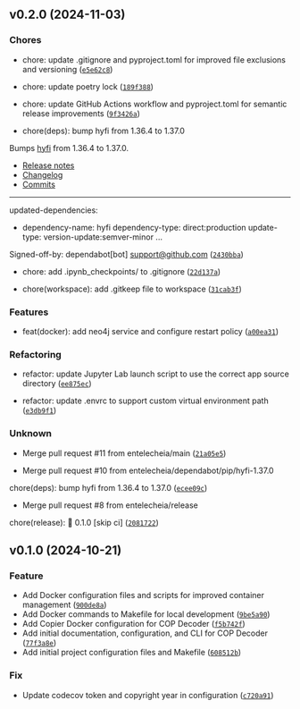 <!--next-version-placeholder-->

## v0.2.0 (2024-11-03)

### Chores

* chore: update .gitignore and pyproject.toml for improved file exclusions and versioning ([`e5e62c8`](https://github.com/entelecheia/cop-decoder/commit/e5e62c8cd3c48b11eda55dd8af9d6efe826e579a))

* chore: update poetry lock ([`189f388`](https://github.com/entelecheia/cop-decoder/commit/189f388f0560dc5cd38a08aa23eff8fb3fef767c))

* chore: update GitHub Actions workflow and pyproject.toml for semantic release improvements ([`9f3426a`](https://github.com/entelecheia/cop-decoder/commit/9f3426acc49dd3545f43bcb503985d04b22491f3))

* chore(deps): bump hyfi from 1.36.4 to 1.37.0

Bumps [hyfi](https://github.com/entelecheia/hyfi) from 1.36.4 to 1.37.0.
- [Release notes](https://github.com/entelecheia/hyfi/releases)
- [Changelog](https://github.com/entelecheia/hyfi/blob/main/CHANGELOG.md)
- [Commits](https://github.com/entelecheia/hyfi/compare/v1.36.4...v1.37.0)

---
updated-dependencies:
- dependency-name: hyfi
  dependency-type: direct:production
  update-type: version-update:semver-minor
...

Signed-off-by: dependabot[bot] <support@github.com> ([`2430bba`](https://github.com/entelecheia/cop-decoder/commit/2430bbaa168b4735c60e2fc9295ca84da130b117))

* chore: add .ipynb_checkpoints/ to .gitignore ([`22d137a`](https://github.com/entelecheia/cop-decoder/commit/22d137a46f49220d807f881be5e2622435a7ea37))

* chore(workspace): add .gitkeep file to workspace ([`31cab3f`](https://github.com/entelecheia/cop-decoder/commit/31cab3ff0584679beb8f1930ef04db096676a7ad))

### Features

* feat(docker): add neo4j service and configure restart policy ([`a00ea31`](https://github.com/entelecheia/cop-decoder/commit/a00ea31ef7199759a608a2da2d7cb211b1951d89))

### Refactoring

* refactor: update Jupyter Lab launch script to use the correct app source directory ([`ee875ec`](https://github.com/entelecheia/cop-decoder/commit/ee875ec54fcaa5cd6d5ccf9f3381f016d4d94d1a))

* refactor: update .envrc to support custom virtual environment path ([`e3db9f1`](https://github.com/entelecheia/cop-decoder/commit/e3db9f173e658bd2ac71a421dc828bbcb36c3b9c))

### Unknown

* Merge pull request #11 from entelecheia/main ([`21a05e5`](https://github.com/entelecheia/cop-decoder/commit/21a05e5ccd115e53e472ecddebc78ddfee33ebc3))

* Merge pull request #10 from entelecheia/dependabot/pip/hyfi-1.37.0

chore(deps): bump hyfi from 1.36.4 to 1.37.0 ([`ecee09c`](https://github.com/entelecheia/cop-decoder/commit/ecee09c599c8865ef938c00204425455910d180a))

* Merge pull request #8 from entelecheia/release

chore(release): :rocket: 0.1.0 [skip ci] ([`2081722`](https://github.com/entelecheia/cop-decoder/commit/2081722396e66957f59804de288e8005f2cd2d0b))


## v0.1.0 (2024-10-21)

### Feature

* Add Docker configuration files and scripts for improved container management ([`900de8a`](https://github.com/entelecheia/cop-decoder/commit/900de8aea99765e580d6597b159966c414146a92))
* Add Docker commands to Makefile for local development ([`9be5a90`](https://github.com/entelecheia/cop-decoder/commit/9be5a9054c895d6bcdf94354a946cdf98dabcf60))
* Add Copier Docker configuration for COP Decoder ([`f5b742f`](https://github.com/entelecheia/cop-decoder/commit/f5b742f5e2e3d22f15ee2516d838f9ee93f568e5))
* Add initial documentation, configuration, and CLI for COP Decoder ([`77f3a8e`](https://github.com/entelecheia/cop-decoder/commit/77f3a8ec633a8729a6bb1048a75fea8978726400))
* Add initial project configuration files and Makefile ([`608512b`](https://github.com/entelecheia/cop-decoder/commit/608512befd02228e69b00ee633ef2a58ab5211dd))

### Fix

* Update codecov token and copyright year in configuration ([`c720a91`](https://github.com/entelecheia/cop-decoder/commit/c720a9199774b53884898b2ec8108bc896459423))

